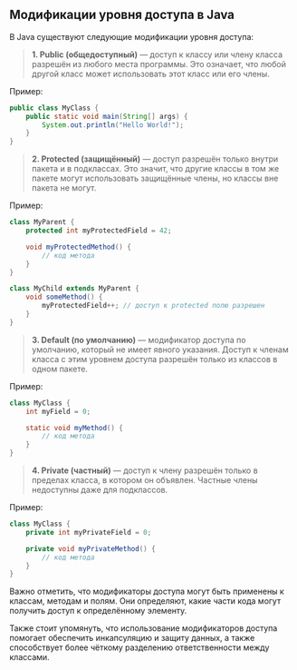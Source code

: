 ## Модификации уровня доступа в Java

В Java существуют следующие модификации уровня доступа:

> **1. Public (общедоступный)** — доступ к классу или члену класса разрешён из любого места программы. Это означает, что любой другой класс может использовать этот класс или его члены.

Пример:

```java
public class MyClass {
    public static void main(String[] args) {
        System.out.println("Hello World!");
    }
}
```

> **2. Protected (защищённый)** — доступ разрешён только внутри пакета и в подклассах. Это значит, что другие классы в том же пакете могут использовать защищённые члены, но классы вне пакета не могут.

Пример:

```java
class MyParent {
    protected int myProtectedField = 42;

    void myProtectedMethod() {
        // код метода
    }
}

class MyChild extends MyParent {
    void someMethod() {
        myProtectedField++; // доступ к protected полю разрешен
    }
}
```

> **3. Default (по умолчанию)** — модификатор доступа по умолчанию, который не имеет явного указания. Доступ к членам класса с этим уровнем доступа разрешён только из классов в одном пакете.

Пример:

```java
class MyClass {
    int myField = 0;

    static void myMethod() {
        // код метода
    }
}
```

> **4. Private (частный)** — доступ к члену разрешён только в пределах класса, в котором он объявлен. Частные члены недоступны даже для подклассов.

Пример:

```java
class MyClass {
    private int myPrivateField = 0;

    private void myPrivateMethod() {
        // код метода
    }
}
```

Важно отметить, что модификаторы доступа могут быть применены к классам, методам и полям. Они определяют, какие части кода могут получить доступ к определённому элементу.

Также стоит упомянуть, что использование модификаторов доступа помогает обеспечить инкапсуляцию и защиту данных, а также способствует более чёткому разделению ответственности между классами.




























